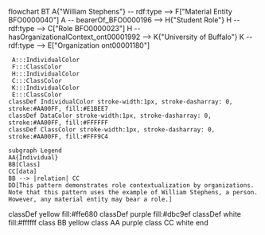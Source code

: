 flowchart BT
    A{"William Stephens"} -- rdf:type --> F["Material Entity
    BFO0000040"]
    A -- bearerOf_BFO0000196 --> H{"Student Role"}
    H -- rdf:type --> C["Role 
    BFO0000023"]
    H -- hasOrganizationalContext_ont00001992 --> K{"University of Buffalo"}
    K -- rdf:type --> E["Organization 
    ont00001180"]

     A:::IndividualColor
     F:::ClassColor
     H:::IndividualColor
     C:::ClassColor
     K:::IndividualColor
     E:::ClassColor
    classDef IndividualColor stroke-width:1px, stroke-dasharray: 0, stroke:#AA00FF, fill:#E1BEE7
    classDef DataColor stroke-width:1px, stroke-dasharray: 0, stroke:#AA00FF, fill:#FFFFFF
    classDef ClassColor stroke-width:1px, stroke-dasharray: 0, stroke:#AA00FF, fill:#FFF9C4

    subgraph Legend
    AA{Individual}
    BB[Class]
    CC[data]
    BB --> |relation| CC
    DD[This pattern demonstrates role contextualization by organizations. Note that this pattern uses the example of William Stephens, a person. However, any material entity may bear a role.] 

     
classDef yellow fill:#ffe680
classDef purple fill:#dbc9ef
classDef white fill:#ffffff
class BB yellow
class AA purple
class CC white
end
